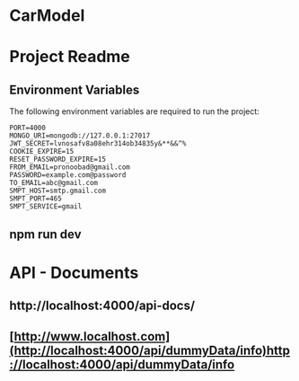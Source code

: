 # CarModel
# Project Readme

## Environment Variables

The following environment variables are required to run the project:

```code
PORT=4000
MONGO_URI=mongodb://127.0.0.1:27017
JWT_SECRET=lvnosafv8a08ehr314ob34835y&**&&^%
COOKIE_EXPIRE=15
RESET_PASSWORD_EXPIRE=15
FROM_EMAIL=pronoobad@gmail.com
PASSWORD=example.com@password
TO_EMAIL=abc@gmail.com
SMPT_HOST=smtp.gmail.com
SMPT_PORT=465
SMPT_SERVICE=gmail

```
## npm run dev
# API - Documents
## http://localhost:4000/api-docs/
## [http://www.localhost.com](http://localhost:4000/api/dummyData/info)http://localhost:4000/api/dummyData/info
